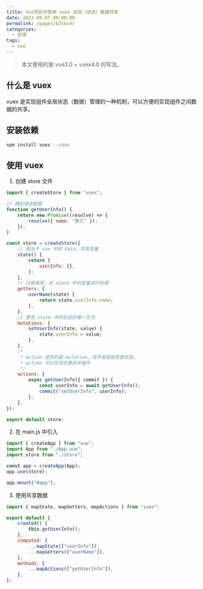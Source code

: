 ```yaml
---
title: Vue项目中使用 vuex 实现（状态）数据共享
date: 2021-08-07 00:00:00
permalink: /pages/b7cbce/
categories: 
  - 前端
tags: 
  - vue
---
```


> 本文使用的是 vue3.0 + vuex4.0 的写法。

## 什么是 vuex

vuex 是实现组件全局状态（数据）管理的一种机制，可以方便的实现组件之间数据的共享。

<!-- more -->

## 安装依赖

```bash
npm install vuex --save
```

## 使用 vuex

1. 创建 store 文件

```js
import { createStore } from "vuex";

// 模拟请求数据
function getUserInfo() {
	return new Promise((resolve) => {
		resolve({ name: "张三" });
	});
}

const store = createStore({
	// 相当于 vue 中的 data，存放变量
	state() {
		return {
			userInfo: {},
		};
	},
	// 计算属性，对 state 中的变量进行处理
	getters: {
		userName(state) {
			return state.userInfo.name;
		},
	},
	// 更改 store 中的状态的唯一方式
	mutations: {
		setUserInfo(state, value) {
			state.userInfo = value;
		},
	},
	/*
	 * action 提交的是 mutation，而不是直接变更状态。
	 * action 可以包含任意异步操作
	 */
	actions: {
		async getUserInfo({ commit }) {
			const userInfo = await getUserInfo();
			commit("setUserInfo", userInfo);
		},
	},
});

export default store;
```

2. 在 main.js 中引入

```js
import { createApp } from "vue";
import App from "./App.vue";
import store from "./store";

const app = createApp(App);
app.use(store);

app.mount("#app");
```

3. 使用共享数据

```js
import { mapState, mapGetters, mapActions } from "vuex";

export default {
	created() {
		this.getUserInfo();
	},
	computed: {
		...mapState(["userInfo"]),
		...mapGetters(["userName"]),
	},
	methods: {
		...mapActions(["getUserInfo"]),
	},
};
```
